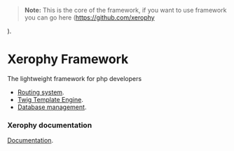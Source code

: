 > **Note:** This is the core of the framework, if you want to use framework you can go here (https://github.com/xerophy
> 
).
# Xerophy Framework
The lightweight framework for php developers
- [Routing system](https://xerophy.com).
- [Twig Template Engine](https://twig.symfony.com/).
- [Database management](https://xerophy.com).


### Xerophy documentation 
 [Documentation](https://xerophy.com/documentation).
